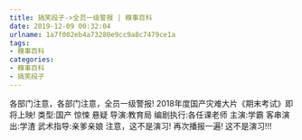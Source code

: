 ```yaml
---
title: 搞笑段子->全员一级警报 | 糗事百科
date: 2019-12-09 00:32:04
urlname: 1a7f002eb4a73280e9cc9a8c7479ce1a
tags: 
- 糗事百科
categories:
- 糗事百科
- 搞笑段子
---
```

各部门注意，各部门注意，全员一级警报! 2018年度国产灾难大片《期末考试》即将上映! 类型:国产 惊悚 悬疑 导演:教育局 编剧执行:各任课老师 主演:学霸 客串演出:学渣 武术指导:亲爹亲娘 注意，这不是演习! 再次播报一遍! 这不是演习!!!


